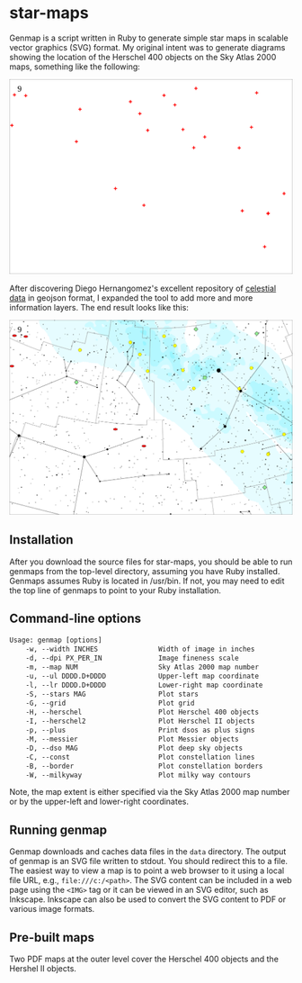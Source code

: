 # star-maps

Genmap is a script written in Ruby to generate simple star maps in
scalable vector graphics (SVG) format.  My original intent was to
generate diagrams showing the location of the Herschel 400 objects on
the Sky Atlas 2000 maps, something like the following:

<img src="images/h400_9.svg">

After discovering Diego Hernangomez's excellent repository of
[celestial data](https://dieghernan.github.io/celestial_data/data) in
geojson format, I expanded the tool to add more and more information
layers.  The end result looks like this:

<img src="images/map9.svg">

## Installation

After you download the source files for star-maps, you should be able
to run genmaps from the top-level directory, assuming you have Ruby
installed.  Genmaps assumes Ruby is located in /usr/bin.  If not, you
may need to edit the top line of genmaps to point to your Ruby
installation.

## Command-line options

```
Usage: genmap [options]
    -w, --width INCHES               Width of image in inches
    -d, --dpi PX_PER_IN              Image fineness scale
    -m, --map NUM                    Sky Atlas 2000 map number
    -u, --ul DDDD.D+DDDD             Upper-left map coordinate
    -l, --lr DDDD.D+DDDD             Lower-right map coordinate
    -S, --stars MAG                  Plot stars
    -G, --grid                       Plot grid
    -H, --herschel                   Plot Herschel 400 objects
    -I, --herschel2                  Plot Herschel II objects
    -p, --plus                       Print dsos as plus signs
    -M, --messier                    Plot Messier objects
    -D, --dso MAG                    Plot deep sky objects
    -C, --const                      Plot constellation lines
    -B, --border                     Plot constellation borders
    -W, --milkyway                   Plot milky way contours
```

Note, the map extent is either specified via the Sky Atlas 2000 map number or
by the upper-left and lower-right coordinates.

## Running genmap

Genmap downloads and caches data files in the `data` directory. The
output of genmap is an SVG file written to stdout.  You should
redirect this to a file. The easiest way to view a map is to point a
web browser to it using a local file URL, e.g.,
`file:///c:/<path>`. The SVG content can be included in a web page
using the `<IMG>` tag or it can be viewed in an SVG editor, such as
Inkscape.  Inkscape can also be used to convert the SVG content to PDF
or various image formats.

## Pre-built maps

Two PDF maps at the outer level cover the Herschel 400 objects and the
Hershel II objects.